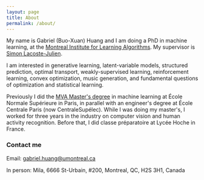 ```yaml
---
layout: page
title: About
permalink: /about/
---
```


My name is Gabriel (Buo-Xuan) Huang and I am doing a PhD in machine learning, at the [Montreal Institute for Learning Algorithms](https://mila.quebec/en/). My supervisor is [Simon Lacoste-Julien](http://www.iro.umontreal.ca/~slacoste/).

I am interested in generative learning, latent-variable models, structured prediction, optimal transport, weakly-supervised learning, reinforcement learning, convex optimization, music generation, and fundamental questions of optimization and statistical learning.

Previously I did the [MVA Master's degree](http://www.math.ens-cachan.fr/version-francaise/formations/master-mva/contenus-/master-mva-cours-2016-2017-161721.kjsp?RH=1242430202531) in machine learning at École Normale Supérieure in Paris, in parallel with an engineer's degree at École Centrale Paris (now CentraleSupélec). While I was doing my master's, I worked for three years in the industry on computer vision and human activity recognition. Before that, I did classe préparatoire at Lycée Hoche in France.

### Contact me

Email: [gabriel.huang@umontreal.ca](mailto:gabriel.huang@umontreal.ca)

In person: Mila, 6666 St-Urbain, #200, Montreal, QC, H2S 3H1, Canada


